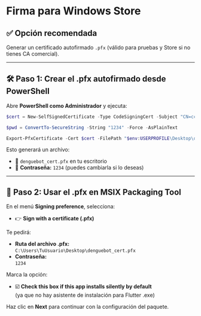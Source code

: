 # Firma para Windows Store

## ✅ Opción recomendada

Generar un certificado autofirmado `.pfx` (válido para pruebas y Store si no tienes CA comercial).

---

## 🛠 Paso 1: Crear el .pfx autofirmado desde PowerShell

Abre **PowerShell como Administrador** y ejecuta:

```powershell
$cert = New-SelfSignedCertificate -Type CodeSigningCert -Subject "CN=ccisnedev-open" -CertStoreLocation "Cert:\CurrentUser\My" -KeyExportPolicy Exportable -KeySpec Signature

$pwd = ConvertTo-SecureString -String "1234" -Force -AsPlainText

Export-PfxCertificate -Cert $cert -FilePath "$env:USERPROFILE\Desktop\denguebot_cert.pfx" -Password $pwd
```

Esto generará un archivo:

- 📄 `denguebot_cert.pfx` en tu escritorio
- 🔐 **Contraseña:** `1234` (puedes cambiarla si lo deseas)

---

## 🔏 Paso 2: Usar el .pfx en MSIX Packaging Tool

En el menú **Signing preference**, selecciona:

- 👉 **Sign with a certificate (.pfx)**

Te pedirá:

- **Ruta del archivo .pfx:**  
  `C:\Users\TuUsuario\Desktop\denguebot_cert.pfx`
- **Contraseña:**  
  `1234`

Marca la opción:

- ☑️ **Check this box if this app installs silently by default**  
  (ya que no hay asistente de instalación para Flutter .exe)

Haz clic en **Next** para continuar con la configuración del paquete.